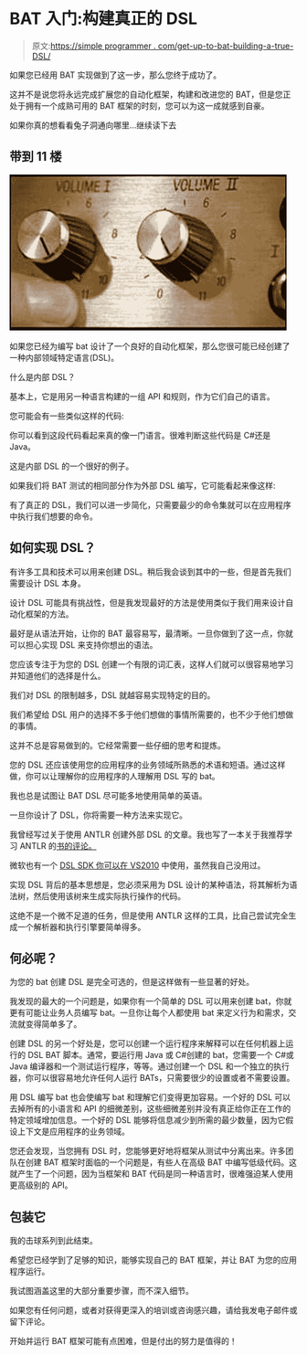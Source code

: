 # BAT 入门:构建真正的 DSL

> 原文:[https://simple programmer . com/get-up-to-bat-building-a-true-DSL/](https://simpleprogrammer.com/getting-up-to-bat-building-a-true-dsl/)

如果您已经用 BAT 实现做到了这一步，那么您终于成功了。

这并不是说您将永远完成扩展您的自动化框架，构建和改进您的 BAT，但是您正处于拥有一个成熟可用的 BAT 框架的时刻，您可以为这一成就感到自豪。

如果你真的想看看兔子洞通向哪里…继续读下去

## 带到 11 楼



![spinal_tap_but_it_goes_to_eleven](img/a8b71453c7c9a26c464edeae352792a8.png "spinal_tap_but_it_goes_to_eleven")



如果您已经为编写 bat 设计了一个良好的自动化框架，那么您很可能已经创建了一种内部领域特定语言(DSL)。

什么是内部 DSL？

基本上，它是用另一种语言构建的一组 API 和规则，作为它们自己的语言。

您可能会有一些类似这样的代码:

你可以看到这段代码看起来真的像一门语言。很难判断这些代码是 C#还是 Java。

这是内部 DSL 的一个很好的例子。

如果我们将 BAT 测试的相同部分作为外部 DSL 编写，它可能看起来像这样:

有了真正的 DSL，我们可以进一步简化，只需要最少的命令集就可以在应用程序中执行我们想要的命令。

## 如何实现 DSL？

有许多工具和技术可以用来创建 DSL。稍后我会谈到其中的一些，但是首先我们需要设计 DSL 本身。

设计 DSL 可能具有挑战性，但是我发现最好的方法是使用类似于我们用来设计自动化框架的方法。

最好是从语法开始，让你的 BAT 最容易写，最清晰。一旦你做到了这一点，你就可以担心实现 DSL 来支持你想出的语法。

您应该专注于为您的 DSL 创建一个有限的词汇表，这样人们就可以很容易地学习并知道他们的选择是什么。

我们对 DSL 的限制越多，DSL 就越容易实现特定的目的。

我们希望给 DSL 用户的选择不多于他们想做的事情所需要的，也不少于他们想做的事情。

这并不总是容易做到的。它经常需要一些仔细的思考和提炼。

您的 DSL 还应该使用您的应用程序的业务领域所熟悉的术语和短语。通过这样做，你可以让理解你的应用程序的人理解用 DSL 写的 bat。

我也总是试图让 BAT DSL 尽可能多地使用简单的英语。

一旦你设计了 DSL，你将需要一种方法来实现它。

我曾经写过关于使用 ANTLR 创建外部 DSL 的文章。我也写了一本关于我推荐学习 ANTLR 的[书的评论。](https://simpleprogrammer.com/2010/04/16/book-review-the-definitive-antlr-reference-building-domain-specific-languages/)

微软也有一个 [DSL SDK 你可以在 VS2010](http://archive.msdn.microsoft.com/vsvmsdk) 中使用，虽然我自己没用过。

实现 DSL 背后的基本思想是，您必须采用为 DSL 设计的某种语法，将其解析为语法树，然后使用该树来生成实际执行操作的代码。

这绝不是一个微不足道的任务，但是使用 ANTLR 这样的工具，比自己尝试完全生成一个解析器和执行引擎要简单得多。

## 何必呢？

为您的 bat 创建 DSL 是完全可选的，但是这样做有一些显著的好处。

我发现的最大的一个问题是，如果你有一个简单的 DSL 可以用来创建 bat，你就更有可能让业务人员编写 bat。一旦你让每个人都使用 bat 来定义行为和需求，交流就变得简单多了。

创建 DSL 的另一个好处是，您可以创建一个运行程序来解释可以在任何机器上运行的 DSL BAT 脚本。通常，要运行用 Java 或 C#创建的 bat，您需要一个 C#或 Java 编译器和一个测试运行程序，等等。通过创建一个 DSL 和一个独立的执行器，你可以很容易地允许任何人运行 BATs，只需要很少的设置或者不需要设置。

用 DSL 编写 bat 也会使编写 bat 和理解它们变得更加容易。一个好的 DSL 可以去掉所有的小语言和 API 的细微差别，这些细微差别并没有真正给你正在工作的特定领域增加信息。一个好的 DSL 能够将信息减少到所需的最少数量，因为它假设上下文是应用程序的业务领域。

您还会发现，当您拥有 DSL 时，您能够更好地将框架从测试中分离出来。许多团队在创建 BAT 框架时面临的一个问题是，有些人在高级 BAT 中编写低级代码。这就产生了一个问题，因为当框架和 BAT 代码是同一种语言时，很难强迫某人使用更高级别的 API。

## 包装它

我的击球系列到此结束。

希望您已经学到了足够的知识，能够实现自己的 BAT 框架，并让 BAT 为您的应用程序运行。

我试图涵盖这里的大部分重要步骤，而不深入细节。

如果您有任何问题，或者对获得更深入的培训或咨询感兴趣，请给我发电子邮件或留下评论。

开始并运行 BAT 框架可能有点困难，但是付出的努力是值得的！